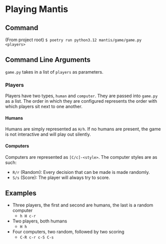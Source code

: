 # Playing Mantis

## Command
(From project root) `$ poetry run python3.12 mantis/game/game.py <players>`

## Command Line Arguments
`game.py` takes in a list of `players` as parameters.

### Players
Players have two types, `human` and `computer`. They are passed into `game.py` as a list. The order in which they are configured represents the order with which players sit next to one another.

#### Humans
Humans are simply represented as `H/h`. If no humans are present, the game is not interactive and will play out silently.
#### Computers
Computers are represented as `[C/c]-<style>`. The computer styles are as such:

- `R/r` (Random): Every decision that can be made is made randomly.
- `S/s` (Score): The player will always try to score.

## Examples

- Three players, the first and second are humans, the last is a random computer
  - `h H c-r`
- Two players, both humans
  - `H h`
- Four computers, two random, followed by two scoring
  - `C-R c-r c-S C-s`
